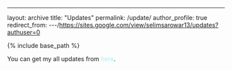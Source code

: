 ---
layout: archive
title: "Updates"
permalink: /update/
author_profile: true
redirect_from:
---/https://sites.google.com/view/selimsarowar13/updates?authuser=0

{% include base_path %}

You can get my all updates from <a href="(https://sites.google.com/view/selimsarowar13/updates?authuser=0)" target="\_blank" style="color: #A7EEF3; text-decoration:none">here</a>.

